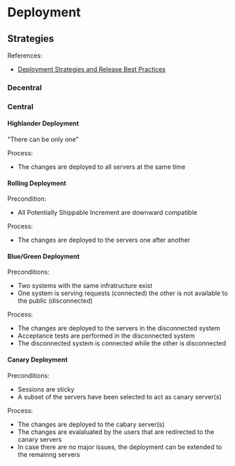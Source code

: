 # Deployment

## Strategies

References:
- [Deployment Strategies and Release Best Practices](http://cgrant.io/article/deployment-strategies/)

### Decentral

### Central

#### Highlander Deployment

"There can be only one"

Process:
- The changes are deployed to all servers at the same time

#### Rolling Deployment

Precondition:
- All Potentially Shippable Increment are downward compatible

Process:
- The changes are deployed to the servers one after another

#### Blue/Green Deployment

Preconditions:
- Two systems with the same infratructure exist
- One system is serving requests (connected) the other is not available to the public (disconnected)

Process:
- The changes are deployed to the servers in the disconnected system
- Acceptance tests are performed in the disconnected system
- The disconnected system is connected while the other is disconnected

#### Canary Deployment

Preconditions:
- Sessions are sticky
- A subset of the servers have been selected to act as canary server(s)

Process:
- The changes are deployed to the cabary server(s)
- The changes are evalaluated by the users that are redirected to the canary servers
- In case there are no major issues, the deployment can be extended to the remainng servers
